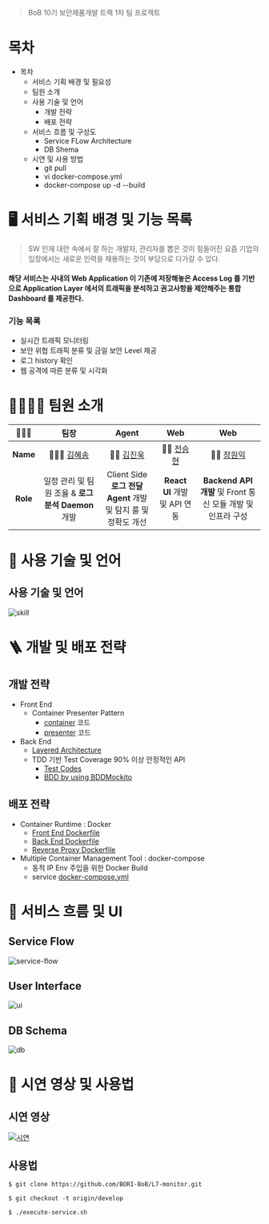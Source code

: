 > BoB 10기 보안제품개발 트랙 1차 팀 프로젝트

# 목차

- 목차
  - 서비스 기획 배경 및 필요성
  - 팀원 소개
  - 사용 기술 및 언어
    - 개발 전략
    - 배포 전략
  - 서비스 흐름 및 구성도
    - Service FLow Architecture
    - DB Shema
  - 시연 및 사용 방법
    - git pull
    - vi docker-compose.yml
    - docker-compose up -d --build

# 🖥 서비스 기획 배경 및 기능 목록

> SW 인재 대란 속에서 잘 하는 개발자, 관리자를 뽑은 것이 힘들어진 요즘 기업의 입장에서는 새로운 인력을 채용하는 것이 부담으로 다가갈 수 있다.

#### 해당 서비스는 사내의 **Web Application** 이 기존에 저장해놓은 **Access Log** 를 기반으로 Application Layer 에서의 트래픽을 분석하고 권고사항을 제안해주는 **통합 Dashboard** 를 제공한다.

### 기능 목록

- 실시간 트래픽 모니터링
- 보안 위협 트래픽 분류 및 금일 보안 Level 제공
- 로그 history 확인
- 웹 공격에 따른 분류 및 시각화

# 👨‍👩‍👧‍👦 팀원 소개

|    👨‍👨‍👧    |                        팀장                        |                             Agent                              |                        Web                        |                             Web                             |
| :------: | :------------------------------------------------: | :------------------------------------------------------------: | :-----------------------------------------------: | :---------------------------------------------------------: |
| **Name** |      👩🏻‍💻 [김혜송](https://github.com/lauvsong)      |            🧑‍💻 [김진욱](https://github.com/NownS)            | 🧑‍💻 [전승현](https://github.com/SeunghyeonJeon) |        🧑‍💻 [장원익](https://github.com/dhslrl321)         |
| **Role** | 일정 관리 및 팀원 조율 & **로그 분석 Daemon** 개발 | Client Side **로그 전달 Agent** 개발 및 탐지 룰 및 정확도 개선 |           **React UI** 개발 및 API 연동           | **Backend API 개발** 및 Front 통신 모듈 개발 및 인프라 구성 |

# 🎸 사용 기술 및 언어

## 사용 기술 및 언어

![skill](https://github.com/dhslrl321/L7-monitor/blob/master/assets/skill.png)

# 🪜 개발 및 배포 전략

## 개발 전략

- Front End
  - Container Presenter Pattern
    - [container](https://github.com/dhslrl321/L7-monitor/tree/master/frontend/src/components/container) 코드
    - [presenter](https://github.com/dhslrl321/L7-monitor/tree/master/frontend/src/components/presenter) 코드
- Back End
  - [Layered Architecture](https://github.com/dhslrl321/L7-monitor/tree/master/backend/src/main/java/com/example/l7monitor)
  - TDD 기반 Test Coverage 90% 이상 안정적인 API
    - [Test Codes](https://github.com/dhslrl321/L7-monitor/tree/master/backend/src/test/java/com/example/l7monitor)
    - [BDD by using BDDMockito](https://github.com/dhslrl321/L7-monitor/blob/master/backend/src/test/java/com/example/l7monitor/service/TrafficServiceTest.java)

## 배포 전략

- Container Runtime : Docker
  - [Front End Dockerfile](https://github.com/dhslrl321/L7-monitor/blob/master/frontend/Dockerfile)
  - [Back End Dockerfile](https://github.com/dhslrl321/L7-monitor/blob/master/backend/Dockerfile)
  - [Reverse Proxy Dockerfile](https://github.com/dhslrl321/L7-monitor/blob/master/reverse-proxy/Dockerfile)
- Multiple Container Management Tool : docker-compose
  - 동적 IP Env 주입을 위한 Docker Build
  - service [docker-compose.yml](https://github.com/dhslrl321/L7-monitor/blob/master/docker-compose.yml)

# 📑 서비스 흐름 및 UI

## Service Flow

![service-flow](https://github.com/dhslrl321/L7-monitor/blob/master/assets/service-flow.png)

## User Interface

![ui](https://github.com/dhslrl321/L7-monitor/blob/master/assets/ui.png)

## DB Schema

![db](https://github.com/dhslrl321/L7-monitor/blob/master/assets/db.png)

# 🎥 시연 영상 및 사용법

## 시연 영상

[![시연](https://img.youtube.com/vi/v_qsQnZcDeI/0.jpg)](https://www.youtube.com/watch?v=v_qsQnZcDeI)

## 사용법

```
$ git clone https://github.com/BORI-BoB/L7-monitor.git

$ git checkout -t origin/develop

$ ./execute-service.sh
```
